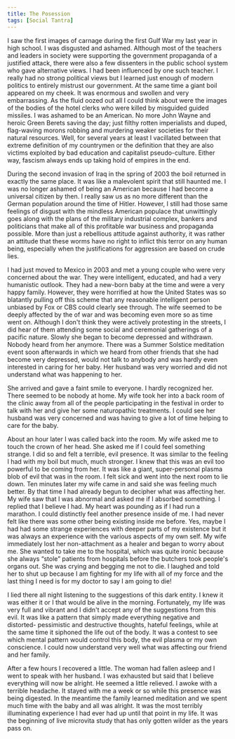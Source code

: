 ```yaml
---
title: The Posession
tags: [Social Tantra]
---
```

I saw the first images of carnage during the first Gulf War my last year in high school.  I was disgusted and ashamed.  Although most of the teachers and leaders in society were supporting the government propaganda of a justified attack, there were also a few dissenters in the public school system who gave alternative views.  I had been influenced by one such teacher.  I really had no strong political views but I learned just enough of modern politics to entirely mistrust our government.  At the same time a giant boil appeared on my cheek.  It was enormous and swollen and very embarrassing.  As the fluid oozed out all I could think about were the images of the bodies of the hotel clerks who were killed by misguided guided missiles.  I was ashamed to be an American.  No more John Wayne and heroic Green Berets saving the day; just filthy rotten imperialists and duped, flag-waving morons robbing and murdering weaker societies for their natural resources.  Well, for several years at least I vacillated between that extreme definition of my countrymen or the definition that they are also victims exploited by bad education and capitalist pseudo-culture.  Either way, fascism always ends up taking hold of empires in the end.

During the second invasion of Iraq in the spring of 2003 the boil returned in exactly the same place.  It was like a malevolent spirit that still haunted me.  I was no longer ashamed of being an American because I had become a universal citizen by then.  I really saw us as no more different than the German population around the time of Hitler.  However, I still had those same feelings of disgust with the mindless American populace that unwittingly goes along with the plans of the military industrial complex, bankers and politicians that make all of this profitable war business and propaganda possible.  More than just a rebellious attitude against authority, it was rather an attitude that these worms have no right to inflict this terror on any human being, especially when the justifications for aggression are based on crude lies.

I had just moved to Mexico in 2003 and met a young couple who were very concerned about the war.  They were intelligent, educated, and had a very humanistic outlook.  They had a new-born baby at the time and were a very happy family. However, they were horrified at how the United States was so blatantly pulling off this scheme that any reasonable intelligent person unbiased by Fox or CBS could clearly see through.    The wife seemed to be deeply affected by the of war and was becoming even more so as time went on.  Although I don't think they were actively protesting in the streets, I did hear of them attending some social and ceremonial gatherings of a pacific nature.  Slowly she began to become depressed and withdrawn.  Nobody heard from her anymore.  There was a Summer Solstice meditation event soon afterwards in which we heard from other friends that she had become very depressed, would not talk to anybody and was hardly even interested in caring for her baby.  Her husband was very worried and did not understand what was happening to her.  

She arrived and gave a faint smile to everyone.  I hardly recognized her.  There seemed to be nobody at home.  My wife took her into a back room of the clinic away from all of the people participating in the festival in order to talk with her and give her some naturopathic treatments.  I could see her husband was very concerned and was having to give a lot of time helping to care for the baby.  

About an hour later I was called back into the room.  My wife asked me to touch the crown of her head.  She asked me if I could feel something strange.  I did so and felt a terrible, evil presence.  It was similar to the feeling I had with my boil but much, much stronger.  I knew that this was an evil too powerful to be coming from her.  It was like a giant, super-personal plasma blob of evil that was in the room.  I felt sick and went into the next room to lie down.  Ten minutes later my wife came in and said she was feeling much better.  By that time I had already begun to decipher what was affecting her.  My wife saw that I was abnormal and asked me if I absorbed something.  I replied that I believe I had.  My heart was pounding as if I had run a marathon.  I could distinctly feel another presence inside of me.  I had never felt like there was some other being existing inside me before.  Yes, maybe I had had some strange experiences with deeper parts of my existence but it was always an experience with the various aspects of my own self.  My wife immediately lost her non-attachment as a healer and began to worry about me.  She wanted to take me to the hospital, which was quite ironic because she always “stole” patients from hospitals before the butchers took people's organs out.  She was crying and begging me not to die.  I laughed and told her to shut up because I am fighting for my life with all of my force and the last thing I need is for my doctor to say I am going to die!

I lied there all night listening to the suggestions of this dark entity.  I knew it was either it or I that would be alive in the morning.  Fortunately, my life was very full and vibrant and I didn't accept any of the suggestions from this evil.  It was like a pattern that simply made everything negative and distorted-  pessimistic and destructive thoughts, hateful feelings, while at the same time it siphoned the life out of the body.  It was a contest to see which mental pattern would control this body, the evil plasma or my own conscience.  I could now understand very well what was affecting our friend and her family.  

After a few hours I recovered a little.  The woman had fallen asleep and I went to speak with her husband.  I was exhausted but said that I believe everything will now be alright.  He seemed a little relieved.  I awoke with a terrible headache.  It stayed with me a week or so while this presence was being digested.  In the meantime the family learned meditation and we spent much time with the baby and all was alright.  It was the most terribly illuminating experience I had ever had up until that point in my life.  It was the beginning of live microvita study that has only gotten wilder as the years pass on.
